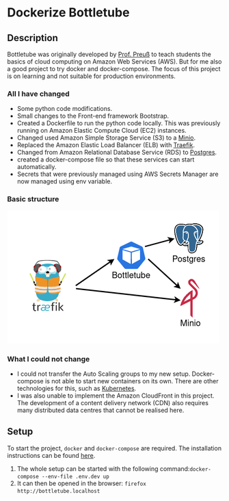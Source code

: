 # Dockerize Bottletube

## Description

Bottletube was originally developed by [Prof. Preuß](https://github.com/thomas-preuss) to teach students the basics of cloud computing on Amazon Web Services (AWS). But for me also a good project to try docker and docker-compose. The focus of this project is on learning and not suitable for production environments.

### All I have changed

* Some python code modifications.
* Small changes to the Front-end framework Bootstrap.
* Created a Dockerfile to run the python code locally. This was previously running on Amazon Elastic Compute Cloud (EC2) instances.
* Changed used Amazon Simple Storage Service (S3) to a [Minio](https://min.io/).
* Replaced the Amazon Elastic Load Balancer (ELB) with [Traefik](https://traefik.io/traefik/).
* Changed from Amazon Relational Database Service (RDS) to [Postgres](https://www.postgresql.org/).
* created a docker-compose file so that these services can start automatically.
* Secrets that were previously managed using AWS Secrets Manager are now managed using env variable.

### Basic structure

![Setup](img/setup.png)

### What I could not change

* I could not transfer the Auto Scaling groups to my new setup. Docker-compose is not able to start new containers on its own. There are other technologies for this, such as [Kubernetes](https://kubernetes.io/).
* I was also unable to implement the Amazon CloudFront in this project. The development of a content delivery network (CDN) also requires many distributed data centres that cannot be realised here.

## Setup

To start the project, `docker` and `docker-compose` are required. The installation instructions can be found [here](https://docs.docker.com/get-docker/).

1. The whole setup can be started with the following command:`docker-compose --env-file .env.dev up`
2. It can then be opened in the browser: `firefox http://bottletube.localhost`
